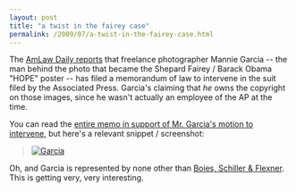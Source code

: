 ```yaml
---
layout: post
title: "a twist in the fairey case"
permalink: /2009/07/a-twist-in-the-fairey-case.html
---
```


<p>The <a href="http://amlawdaily.typepad.com/amlawdaily/2009/07/garciafaireyap.html">AmLaw Daily reports</a> that freelance photographer Mannie Garcia -- the man behind the photo that became the Shepard Fairey / Barack Obama "HOPE" poster -- has filed a memorandum of law to intervene in the suit filed by the Associated Press.  Garcia's claiming that <em>he</em> owns the copyright on those images, since he wasn't actually an employee of the AP at the time.</p>

<p>You can read the <a href="http://amlawdaily.typepad.com/files/garcia-memorandum-of-law-1.pdf">entire memo in support of Mr. Garcia's motion to intervene</a>, but here's a relevant snippet / screenshot:</p>

<blockquote>
  <p><a style="display: inline;" href="http://sippey.typepad.com/.a/6a00d8341c4f5f53ef0115710b0607970c-pi"><img class="at-xid-6a00d8341c4f5f53ef0115710b0607970c" alt="Garcia" src="https://sippey.typepad.com/.a/6a00d8341c4f5f53ef0115710b0607970c-500wi"  /></a></p>
</blockquote>

<p>Oh, and Garcia is represented by none other than <a href="http://www.bsfllp.com/index.html">Boies, Schiller &amp; Flexner</a>.  This is getting very, very interesting.</p>



